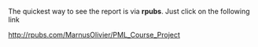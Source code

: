 The quickest way to see the report is via **rpubs**. Just click on the following link

http://rpubs.com/MarnusOlivier/PML_Course_Project
